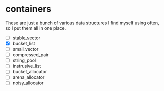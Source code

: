 # containers

These are just a bunch of various data structures I find myself using often, so I put them all in one place.

- [ ] stable_vector
- [X] bucket_list
- [ ] small_vector
- [ ] compressed_pair
- [ ] string_pool
- [ ] instrusive_list
- [ ] bucket_allocator
- [ ] arena_allocator
- [ ] noisy_allocator